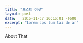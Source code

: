```yaml
---
title: "포스트 여섯"
layout: post
date:   2015-11-17 16:16:01 -0600
excerpt: "Lorem ips lum tai do ar"
---
```

About That
